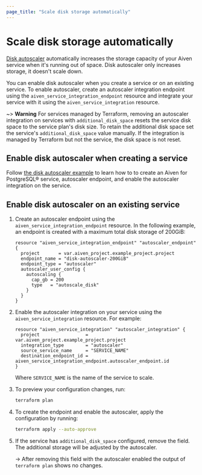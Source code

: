 ```yaml
---
page_title: "Scale disk storage automatically"
---
```


# Scale disk storage automatically

[Disk autoscaler](https://aiven.io/docs/platform/howto/disk-autoscaler#disable-disk-autoscaler) automatically increases
the storage capacity of your Aiven service when it's running out of space. Disk autoscaler only increases storage, it doesn't scale down.

You can enable disk autoscaler when you create a service or on an existing service. To enable autoscaler, create
an autoscaler integration endpoint using the `aiven_service_integration_endpoint` resource and integrate
your service with it using the `aiven_service_integration` resource.

~> **Warning**
For services managed by Terraform, removing an autoscaler integration on services with `additional_disk_space` resets the service disk space to the service plan's disk size.
To retain the additional disk space set the service's `additional_disk_space` value manually. If the integration is managed by Terraform but not the service, the disk space is not reset.

## Enable disk autoscaler when creating a service

Follow [the disk autoscaler example](https://github.com/aiven/terraform-provider-aiven/tree/main/examples/autoscaler_integration)
to learn how to to create an Aiven for PostgreSQL® service, autoscaler endpoint, and enable the autoscaler integration on the service.

## Enable disk autoscaler on an existing service

1. Create an autoscaler endpoint using the `aiven_service_integration_endpoint` resource. In the following example, an endpoint is created with a maximum total disk storage of 200GiB:

      ```hcl
      resource "aiven_service_integration_endpoint" "autoscaler_endpoint" {
        project       = var.aiven_project.example_project.project
        endpoint_name = "disk-autoscaler-200GiB"
        endpoint_type = "autoscaler"
        autoscaler_user_config {
          autoscaling {
            cap_gb = 200
            type   = "autoscale_disk"
          }
        }
      }
      ```

2. Enable the autoscaler integration on your service using the `aiven_service_integration` resource. For example:

      ```hcl
      resource "aiven_service_integration" "autoscaler_integration" {
        project                 = var.aiven_project.example_project.project
        integration_type        = "autoscaler"
        source_service_name     = "SERVICE_NAME"
        destination_endpoint_id = aiven_service_integration_endpoint.autoscaler_endpoint.id
      }
      ```

    Where `SERVICE_NAME` is the name of the service to scale.

3. To preview your configuration changes, run:

    ```bash
    terraform plan
    ```

4. To create the endpoint and enable the autoscaler, apply the configuration by running:

    ```bash
    terraform apply --auto-approve
     ```

5. If the service has `additional_disk_space` configured, remove the field. The additional storage will be adjusted by the autoscaler.
   
   -> After removing this field with the autoscaler enabled the output of `terraform plan` shows no changes.